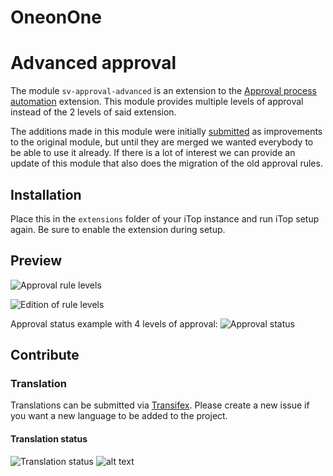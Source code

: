 # OneonOne

# Advanced approval

The module `sv-approval-advanced` is an extension to the [Approval process automation][1] extension.
This module provides multiple levels of approval instead of the 2 levels of said extension.

The additions made in this module were initially [submitted][2] as improvements to the original module,
but until they are merged we wanted everybody to be able to use it already.
If there is a lot of interest we can provide an update of this module that also does the migration of the old approval rules.

## Installation

Place this in the `extensions` folder of your iTop instance and run iTop setup again.
Be sure to enable the extension during setup.

## Preview

![Approval rule levels](images/rule-level-list.png)

![Edition of rule levels](images/rule-level-edit.png)

Approval status example with 4 levels of approval:
![Approval status](images/approval-status.png)

## Contribute

### Translation

Translations can be submitted via [Transifex][3].
Please create a new issue if you want a new language to be added to the project.

#### Translation status

![Translation status](https://www.transifex.com/projects/p/sv-approval-advanced/resource/dictsv-approval-advancedjson/chart/image_png)
![alt text](https://www.transifex.com/projects/p/sv-approval-advanced/resource/dictsv-approval-advancedjson/chart/image_png)

[1]: https://store.itophub.io/en_US/products/combodo-approval-process-automation
[2]: https://github.com/Combodo/combodo-approval-extended/pull/2
[3]: https://www.transifex.com/super-visions/sv-approval-advanced
